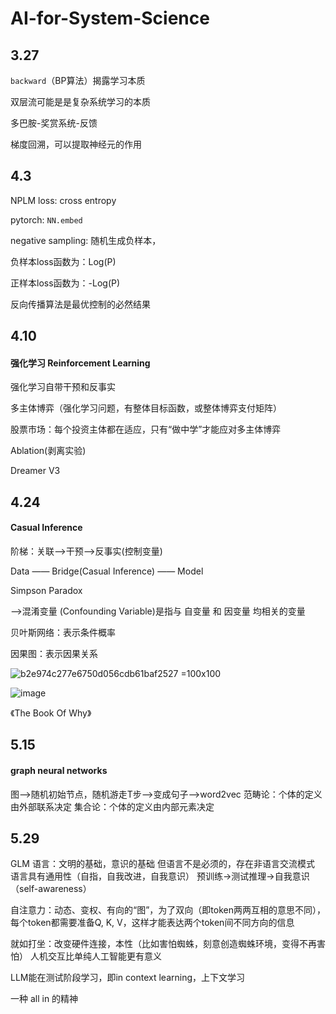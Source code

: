  # AI-for-System-Science
 ## 3.27
`backward`（BP算法）揭露学习本质

双层流可能是是复杂系统学习的本质

多巴胺-奖赏系统-反馈

梯度回溯，可以提取神经元的作用

## 4.3
NPLM loss: cross entropy

pytorch: `NN.embed`

negative sampling: 随机生成负样本，

负样本loss函数为：Log(P)

正样本loss函数为：-Log(P)

反向传播算法是最优控制的必然结果

## 4.10
#### 强化学习 Reinforcement Learning
强化学习自带干预和反事实

多主体博弈（强化学习问题，有整体目标函数，或整体博弈支付矩阵）

股票市场：每个投资主体都在适应，只有“做中学”才能应对多主体博弈

Ablation(剥离实验)

Dreamer V3


## 4.24
#### Casual Inference

阶梯：关联——>干预——>反事实(控制变量)

Data —— Bridge(Casual Inference) —— Model

Simpson Paradox

——>混淆变量 (Confounding Variable)是指与 自变量 和 因变量 均相关的变量

贝叶斯网络：表示条件概率

因果图：表示因果关系

![b2e974c277e6750d056cdb61baf2527 =100x100](https://github.com/user-attachments/assets/bca26c15-87e5-4648-b839-de147188d907)


![image](https://github.com/user-attachments/assets/755901d4-0197-4ba4-a379-e44580b00927)

《The Book Of Why》


## 5.15
#### graph neural networks
图——>随机初始节点，随机游走T步——>变成句子——>word2vec
范畴论：个体的定义由外部联系决定
集合论：个体的定义由内部元素决定


## 5.29
GLM
语言：文明的基础，意识的基础
但语言不是必须的，存在非语言交流模式
语言具有通用性（自指，自我改进，自我意识）
预训练->测试推理->自我意识（self-awareness）


自注意力：动态、变权、有向的“图”，为了双向（即token两两互相的意思不同），每个token都需要准备Q, K, V，这样才能表达两个token间不同方向的信息


就如打坐：改变硬件连接，本性（比如害怕蜘蛛，刻意创造蜘蛛环境，变得不再害怕）
人机交互比单纯人工智能更有意义

LLM能在测试阶段学习，即in context learning，上下文学习

一种 all in 的精神

